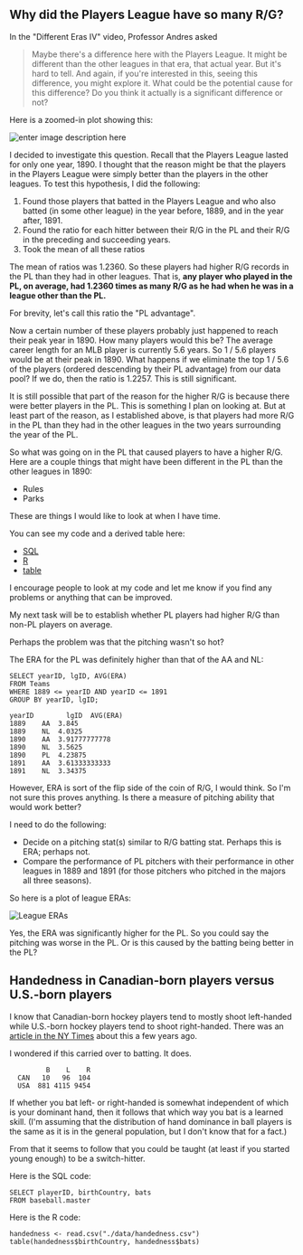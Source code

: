 Why did the Players League have so many R/G?
--------------------------------------------
In the "Different Eras IV" video, Professor Andres asked

> Maybe there's a difference here with the Players League. It might be
> different than the other leagues in that era, that actual year. But
> it's hard to tell. And again, if you're interested in this, seeing
> this difference, you might explore it. What could be the potential
> cause for this difference? Do you think it actually is a significant
> difference or not?

Here is a zoomed-in plot showing this:

![enter image description here][1]

I decided to investigate this question.  Recall that the Players League lasted for only one year, 1890.  I thought that the reason might be that the players in the Players League were simply better than the players in the other leagues.  To test this hypothesis, I did the following:

1. Found those players that batted in the Players League and who also batted (in some other league) in the year before, 1889, and in the year after, 1891.
2. Found the ratio for each hitter between their R/G in the PL and their R/G in the preceding and succeeding years.
3. Took the mean of all these ratios

The mean of ratios was 1.2360.  So these players had higher R/G records in the PL than they had in other leagues.  That is, **any player who played in the PL, on average, had 1.2360 times as many R/G as he had when he was in a league other than the PL.** 

For brevity, let's call this ratio the "PL advantage".  

Now a certain number of these players probably just happened to reach their peak year in 1890.  How many players would this be?  The average career length for an MLB player is currently 5.6 years.  So 1 / 5.6 players would be at their peak in 1890.  What happens if we eliminate the top 1 / 5.6 of the players (ordered descending by their PL advantage) from our data pool?  If we do, then the ratio is 1.2257.  This is still significant.

It is still possible that part of the reason for the higher R/G is because there were better players in the PL.  This is something I plan on looking at.  But at least part of the reason, as I established above, is that players had more R/G in the PL than they had in the other leagues in the two years surrounding the year of the PL.

So what was going on in the PL that caused players to have a higher R/G.  Here are a couple things that might have been different in the PL than the other leagues in 1890:

 - Rules
 - Parks

These are things I would like to look at when I have time.

You can see my code and a derived table here: 

 - [SQL](https://github.com/paul-reiners/sabermetrics-101/blob/master/src/PlayerRecords.sql)
 - [R](https://github.com/paul-reiners/sabermetrics-101/blob/master/src/player_records.R)
 - [table](https://github.com/paul-reiners/sabermetrics-101/blob/master/data/PlayerRecords.csv)

I encourage people to look at my code and let me know if you find any problems or anything that can be improved.

My next task will be to establish whether PL players had higher R/G than non-PL players on average.


  [1]: https://edxuploads.s3.amazonaws.com/14029396968096377.png
  
Perhaps the problem was that the pitching wasn't so hot?

The ERA for the PL was definitely higher than that of the AA and NL:

    SELECT yearID, lgID, AVG(ERA)
    FROM Teams 
    WHERE 1889 <= yearID AND yearID <= 1891
    GROUP BY yearID, lgID;

    yearID        lgID	AVG(ERA)
    1889	AA	3.845
    1889	NL	4.0325
    1890	AA	3.91777777778
    1890	NL	3.5625
    1890	PL	4.23875
    1891	AA	3.61333333333
    1891	NL	3.34375

However, ERA is sort of the flip side of the coin of R/G, I would think.  So I'm not sure this proves anything.  Is there a measure of pitching ability that would work better?  

I need to do the following:

 - Decide on a pitching stat(s) similar to R/G batting stat.  Perhaps this is ERA; perhaps not.
 - Compare the performance of PL pitchers with their performance in other leagues in 1889 and 1891 (for those pitchers who pitched in the majors all three seasons).

So here is a plot of league ERAs:

![League ERAs][1]

Yes, the ERA was significantly higher for the PL.  So you could say the pitching was worse in the PL.  Or is this caused by the batting being better in the PL?

  [1]: https://edxuploads.s3.amazonaws.com/1402940587400911.png

Handedness in Canadian-born players versus U.S.-born players
------------------------------------------------------------

I know that Canadian-born hockey players tend to mostly shoot left-handed while U.S.-born hockey players tend to shoot right-handed.  There was an [article in the NY Times][1] about this a few years ago.  

I wondered if this carried over to batting.  It does.

             B    L    R
      CAN   10   96  104
      USA  881 4115 9454

If whether you bat left- or right-handed is somewhat independent of which is your dominant hand, then it follows that which way you bat is a learned skill.  (I'm assuming that the distribution of hand dominance in ball players is the same as it is in the general population, but I don't know that for a fact.)

From that it seems to follow that you could be taught (at least if you started young enough) to be a switch-hitter.

Here is the SQL code:

    SELECT playerID, birthCountry, bats
    FROM baseball.master

Here is the R code:

    handedness <- read.csv("./data/handedness.csv")
    table(handedness$birthCountry, handedness$bats)


  [1]: http://www.nytimes.com/2010/02/16/sports/olympics/16lefty.html
